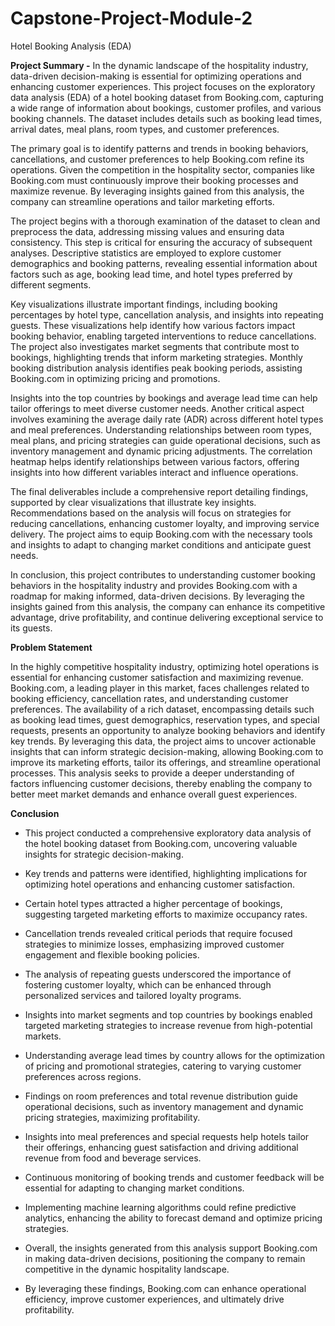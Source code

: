 # Capstone-Project-Module-2
Hotel Booking Analysis (EDA) 

**Project Summary -**
In the dynamic landscape of the hospitality industry, data-driven decision-making is essential for optimizing operations and enhancing customer experiences. This project focuses on the exploratory data analysis (EDA) of a hotel booking dataset from Booking.com, capturing a wide range of information about bookings, customer profiles, and various booking channels. The dataset includes details such as booking lead times, arrival dates, meal plans, room types, and customer preferences.

The primary goal is to identify patterns and trends in booking behaviors, cancellations, and customer preferences to help Booking.com refine its operations. Given the competition in the hospitality sector, companies like Booking.com must continuously improve their booking processes and maximize revenue. By leveraging insights gained from this analysis, the company can streamline operations and tailor marketing efforts.

The project begins with a thorough examination of the dataset to clean and preprocess the data, addressing missing values and ensuring data consistency. This step is critical for ensuring the accuracy of subsequent analyses. Descriptive statistics are employed to explore customer demographics and booking patterns, revealing essential information about factors such as age, booking lead time, and hotel types preferred by different segments.

Key visualizations illustrate important findings, including booking percentages by hotel type, cancellation analysis, and insights into repeating guests. These visualizations help identify how various factors impact booking behavior, enabling targeted interventions to reduce cancellations. The project also investigates market segments that contribute most to bookings, highlighting trends that inform marketing strategies. Monthly booking distribution analysis identifies peak booking periods, assisting Booking.com in optimizing pricing and promotions.

Insights into the top countries by bookings and average lead time can help tailor offerings to meet diverse customer needs. Another critical aspect involves examining the average daily rate (ADR) across different hotel types and meal preferences. Understanding relationships between room types, meal plans, and pricing strategies can guide operational decisions, such as inventory management and dynamic pricing adjustments. The correlation heatmap helps identify relationships between various factors, offering insights into how different variables interact and influence operations.

The final deliverables include a comprehensive report detailing findings, supported by clear visualizations that illustrate key insights. Recommendations based on the analysis will focus on strategies for reducing cancellations, enhancing customer loyalty, and improving service delivery. The project aims to equip Booking.com with the necessary tools and insights to adapt to changing market conditions and anticipate guest needs.

In conclusion, this project contributes to understanding customer booking behaviors in the hospitality industry and provides Booking.com with a roadmap for making informed, data-driven decisions. By leveraging the insights gained from this analysis, the company can enhance its competitive advantage, drive profitability, and continue delivering exceptional service to its guests. ​


**Problem Statement**

In the highly competitive hospitality industry, optimizing hotel operations is essential for enhancing customer satisfaction and maximizing revenue. Booking.com, a leading player in this market, faces challenges related to booking efficiency, cancellation rates, and understanding customer preferences. The availability of a rich dataset, encompassing details such as booking lead times, guest demographics, reservation types, and special requests, presents an opportunity to analyze booking behaviors and identify key trends. By leveraging this data, the project aims to uncover actionable insights that can inform strategic decision-making, allowing Booking.com to improve its marketing efforts, tailor its offerings, and streamline operational processes. This analysis seeks to provide a deeper understanding of factors influencing customer decisions, thereby enabling the company to better meet market demands and enhance overall guest experiences.

**Conclusion**

* This project conducted a comprehensive exploratory data analysis of the hotel booking dataset from Booking.com, uncovering valuable insights for strategic decision-making.

* Key trends and patterns were identified, highlighting implications for optimizing hotel operations and enhancing customer satisfaction.

* Certain hotel types attracted a higher percentage of bookings, suggesting targeted marketing efforts to maximize occupancy rates.

* Cancellation trends revealed critical periods that require focused strategies to minimize losses, emphasizing improved customer engagement and flexible booking policies.

* The analysis of repeating guests underscored the importance of fostering customer loyalty, which can be enhanced through personalized services and tailored loyalty programs.

* Insights into market segments and top countries by bookings enabled targeted marketing strategies to increase revenue from high-potential markets.

* Understanding average lead times by country allows for the optimization of pricing and promotional strategies, catering to varying customer preferences across regions.

* Findings on room preferences and total revenue distribution guide operational decisions, such as inventory management and dynamic pricing strategies, maximizing profitability.

* Insights into meal preferences and special requests help hotels tailor their offerings, enhancing guest satisfaction and driving additional revenue from food and beverage services.

* Continuous monitoring of booking trends and customer feedback will be essential for adapting to changing market conditions.

* Implementing machine learning algorithms could refine predictive analytics, enhancing the ability to forecast demand and optimize pricing strategies.

* Overall, the insights generated from this analysis support Booking.com in making data-driven decisions, positioning the company to remain competitive in the dynamic hospitality landscape.

* By leveraging these findings, Booking.com can enhance operational efficiency, improve customer experiences, and ultimately drive profitability.
